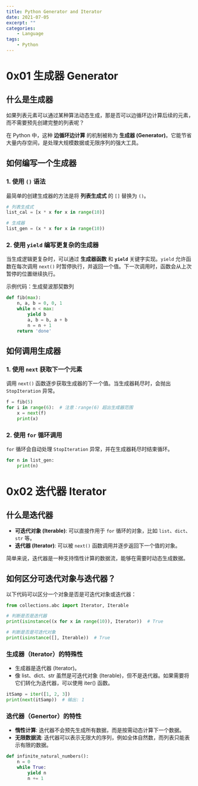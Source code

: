```yaml
---
title: Python Generator and Iterator
date: 2021-07-05
excerpt: ""
categories:
    - Language
tags:
    - Python
---
```




# 0x01 生成器 Generator

## 什么是生成器

如果列表元素可以通过某种算法动态生成，那是否可以边循环边计算后续的元素，而不需要预先创建完整的列表呢？

在 Python 中，这种 **边循环边计算** 的机制被称为 **生成器 (Generator)**。它能节省大量内存空间，是处理大规模数据或无限序列的强大工具。

## 如何编写一个生成器

### 1. 使用 `()` 语法

最简单的创建生成器的方法是将 **列表生成式** 的 `[]` 替换为 `()`。

```python
# 列表生成式
list_cal = [x * x for x in range(10)]

# 生成器
list_gen = (x * x for x in range(10))
```

### 2. 使用 `yield` 编写更复杂的生成器

当生成逻辑更复杂时，可以通过 **生成器函数** 和 **`yield`** 关键字实现。`yield` 允许函数在每次调用 `next()` 时暂停执行，并返回一个值。下一次调用时，函数会从上次暂停的位置继续执行。

示例代码：生成斐波那契数列

```python
def fib(max):
	n, a, b = 0, 0, 1
	while n < max:
    	yield b
        a, b = b, a + b
        n = n + 1
    return 'done'
```
## 如何调用生成器

### 1. 使用 `next` 获取下一个元素

调用 `next()` 函数逐步获取生成器的下一个值。当生成器耗尽时，会抛出 `StopIteration` 异常。

```python
f = fib(5)
for i in range(6):  # 注意：range(6) 超出生成器范围
    x = next(f)
    print(x)
```

### 2. 使用 `for` 循环调用

`for` 循环会自动处理 `StopIteration` 异常，并在生成器耗尽时结束循环。

```python
for n in list_gen:
    print(n)
```

# 0x02 迭代器 Iterator

## 什么是迭代器

- **可迭代对象 (Iterable)**: 可以直接作用于 `for` 循环的对象，比如 `list`、`dict`、`str` 等。
- **迭代器 (Iterator)**: 可以被 `next()` 函数调用并逐步返回下一个值的对象。

简单来说，迭代器是一种支持惰性计算的数据流，能够在需要时动态生成数据。

## 如何区分可迭代对象与迭代器？
以下代码可以区分一个对象是否是可迭代对象或迭代器：

```python
from collections.abc import Iterator, Iterable

# 判断是否是迭代器
print(isinstance((x for x in range(10)), Iterator))  # True

# 判断是否是可迭代对象
print(isinstance([], Iterable))  # True
```

### 生成器（Iterator）的特殊性

- 生成器是迭代器 (Iterator)。
- 像 list、dict、str 虽然是可迭代对象 (Iterable)，但不是迭代器。如果需要将它们转化为迭代器，可以使用 iter() 函数。

```python
itSamp = iter([1, 2, 3])
print(next(itSamp))  # 输出: 1
```

### 迭代器（Genertor）的特性

- **惰性计算**: 迭代器不会预先生成所有数据，而是按需动态计算下一个数据。
- **无限数据流**: 迭代器可以表示无限大的序列，例如全体自然数，而列表只能表示有限的数据。

```python
def infinite_natural_numbers():
    n = 0
    while True:
        yield n
        n += 1
```
